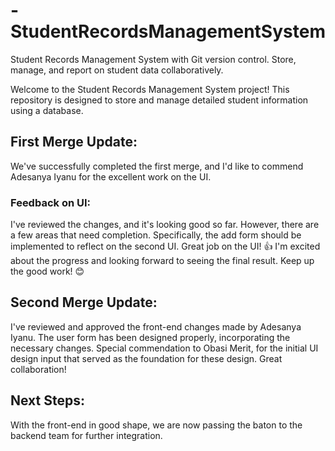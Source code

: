 # -StudentRecordsManagementSystem
Student Records Management System with Git version control. Store, manage, and report on student data collaboratively.

Welcome to the Student Records Management System project! This repository is designed to store and manage detailed student information using a database.

## First Merge Update:
We've successfully completed the first merge, and I'd like to commend Adesanya Iyanu for the excellent work on the UI. 

### Feedback on UI:
I've reviewed the changes, and it's looking good so far. However, there are a few areas that need completion. Specifically, the add form should be implemented to reflect on the second UI.
Great job on the UI! 👍 I'm excited about the progress and looking forward to seeing the final result. Keep up the good work! 😊

## Second Merge Update:
I've reviewed and approved the front-end changes made by Adesanya Iyanu. The user form has been designed properly, incorporating the necessary changes.
Special commendation to Obasi Merit, for the initial UI design input that served as the foundation for these design. Great collaboration!

## Next Steps:
With the front-end in good shape, we are now passing the baton to the backend team for further integration. 

